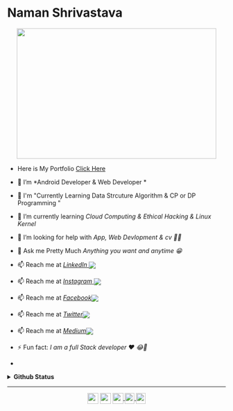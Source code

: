 <p align = "centre"> 
   <h1>Naman Shrivastava</h1>
   </p>
<p align="center">
  <img width="460" height="300" src="https://media.giphy.com/media/dBlZwFc1QjzXseX7aT/giphy.gif">
</p>


- Here is My Portfolio <a href="http://namanshrivastava94253.me/"> Click Here</a>
- 🌱 I’m *Android Developer & Web Developer * 
- 🌱 I'm "Currently Learning Data Strcuture Algorithm & CP or DP Programming "
- 🌱 I’m currently learning *Cloud Computing & Ethical Hacking & Linux Kernel*
- 🤔 I’m looking for help with *App, Web Devlopment & cv 🤨🧐*
- 💬 Ask me Pretty Much *Anything you want and  anytime 😁*
- 📫 Reach me at *<a href = "https://www.linkedin.com/in/naman-shrivastava-1403/">LinkedIn <img align="center" src="https://img.icons8.com/fluent/25/000000/linkedin.png"/></a>*
- 📫 Reach me at *<a href = "https://www.instagram.com/namanshrivastava94253/">Instagram <img align="center" src="https://upload.wikimedia.org/wikipedia/commons/thumb/a/a5/Instagram_icon.png/20px-Instagram_icon.png"/></a>*
- 📫 Reach me at *<a href = "https://www.facebook.com/naman.shrivastava.5070">Facebook<img align="center" src="https://img.icons8.com/fluent/25/000000/facebook-new.png"/></a>*
- 📫 Reach me at *<a href = "https://twitter.com/naman_1403">Twitter<img align="center" src="https://img.icons8.com/fluent/25/000000/twitter.png"/></a>*
- 📫 Reach me at *<a href = "https://medium.com/@namanshrivastava94253">Medium<img align="center" src="https://cdn4.iconfinder.com/data/icons/social-media-2210/24/Medium-20.png"/></a>*

- ⚡ Fun fact: *I am a full Stack developer ❤ 😂🔫*
- 




<details>
  <summary><b> Github Status</b></summary>
  <a href="https://github.com/Naman123shrivastava">
  <img align="center" src="https://github-readme-stats.vercel.app/api/top-langs/?username=Naman123shrivastava&show_icons=true&theme=default" />
</a>

<a href="https://github.com/Naman123shrivastava">
  <img align="center" src="https://github-readme-stats.vercel.app/api?username=Naman123shrivastava&show_icons=true&line_height=40&count_private=true&theme=default" />
</a>
</details>

-----

<p align="center">
<a href="https://twitter.com/naman_1403" target="blank"><img align="center" src="https://cdn.jsdelivr.net/npm/simple-icons@3.0.1/icons/twitter.svg" height="25" width="25" /></a>
<a href="https://www.linkedin.com/in/naman-shrivastava-1403" target="blank"><img align="center" src="https://cdn.jsdelivr.net/npm/simple-icons@3.0.1/icons/linkedin.svg"  height="25" width="25" /></a>
  
 <a href="https://www.instagram.com/namanshrivastava94253/">
<img align="center" alt="naman shrivastava Instagram"  src="https://cdn.jsdelivr.net/npm/simple-icons@v3/icons/instagram.svg" height="25" width="25" />
</a>
<a href="https://www.facebook.com/naman.shrivastava.5070">
<img align="center" alt="naman shrivastava facebook" width="22px" src="https://cdn.jsdelivr.net/npm/simple-icons@v3/icons/facebook.svg" height="25" width="25" />
</a>

<a href="https://medium.com/@namanshrivastava94253">
<img align="center" alt="naman shrivastava medium" width="22px" src="https://cdn.jsdelivr.net/npm/simple-icons@v3/icons/medium.svg"  height="25" width="25" />
</a>
  
</p>
